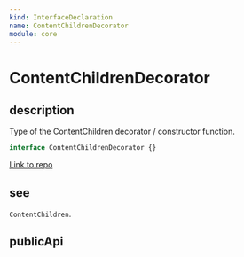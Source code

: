 ```yaml
---
kind: InterfaceDeclaration
name: ContentChildrenDecorator
module: core
---
```


# ContentChildrenDecorator

## description

Type of the ContentChildren decorator / constructor function.

```ts
interface ContentChildrenDecorator {}
```

[Link to repo](https://github.com/timdeschryver/angular/blob/master/packages/core/src/metadata/di.ts#L126-L164)

## see

`ContentChildren`.

## publicApi
